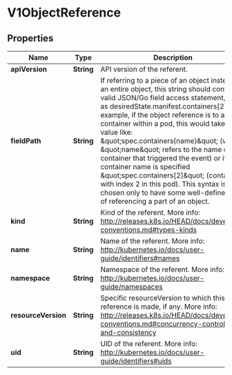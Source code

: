 
# V1ObjectReference

## Properties
Name | Type | Description | Notes
------------ | ------------- | ------------- | -------------
**apiVersion** | **String** | API version of the referent. |  [optional]
**fieldPath** | **String** | If referring to a piece of an object instead of an entire object, this string should contain a valid JSON/Go field access statement, such as desiredState.manifest.containers[2]. For example, if the object reference is to a container within a pod, this would take on a value like: \&quot;spec.containers{name}\&quot; (where \&quot;name\&quot; refers to the name of the container that triggered the event) or if no container name is specified \&quot;spec.containers[2]\&quot; (container with index 2 in this pod). This syntax is chosen only to have some well-defined way of referencing a part of an object. |  [optional]
**kind** | **String** | Kind of the referent. More info: http://releases.k8s.io/HEAD/docs/devel/api-conventions.md#types-kinds |  [optional]
**name** | **String** | Name of the referent. More info: http://kubernetes.io/docs/user-guide/identifiers#names |  [optional]
**namespace** | **String** | Namespace of the referent. More info: http://kubernetes.io/docs/user-guide/namespaces |  [optional]
**resourceVersion** | **String** | Specific resourceVersion to which this reference is made, if any. More info: http://releases.k8s.io/HEAD/docs/devel/api-conventions.md#concurrency-control-and-consistency |  [optional]
**uid** | **String** | UID of the referent. More info: http://kubernetes.io/docs/user-guide/identifiers#uids |  [optional]



